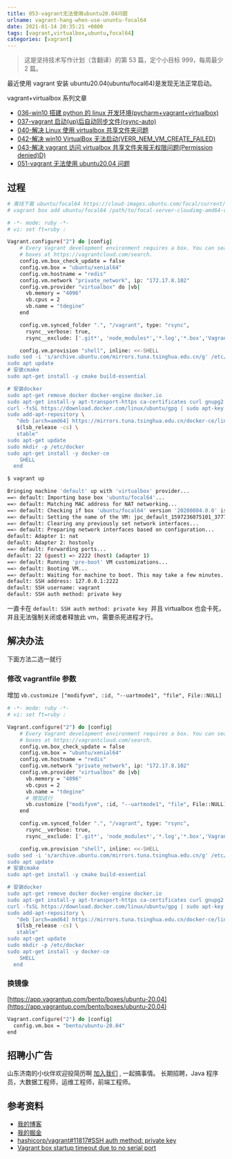 ```yaml
---
title: 053-vagrant无法使用ubuntu20.04问题
urlname: vagrant-hang-when-use-ununtu-focal64
date: 2021-01-14 20:35:21 +0800
tags: [vagrant,virtualbox,ubuntu,focal64]
categories: [vagrant]
---
```


> 这是坚持技术写作计划（含翻译）的第 53 篇，定个小目标 999，每周最少 2 篇。

最近使用 vagrant 安装 ubuntu20.04(ubuntu/focal64)是发现无法正常启动。

vagrant+virtualbox 系列文章

- [036-win10 搭建 python 的 linux 开发环境(pycharm+vagrant+virtualbox)](https://juejin.im/post/5d3a55ece51d454f71439dd2)
- [037-vagrant 启动(up)后自动同步文件(rsync-auto)](https://juejin.im/post/5d562b5e5188252d43756db8)
- [040-解决 Linux 使用 virtualbox 共享文件夹问题](https://juejin.im/post/5d5695056fb9a06afd6600f0)
- [042-解决 win10 VirtualBox 无法启动(VERR_NEM_VM_CREATE_FAILED)](https://juejin.im/post/5d63869a51882559c41612c6)
- [043-解决 vagrant 访问 virtualbox 共享文件夹报无权限问题(Permission denied)](https://juejin.im/post/5d6493d6e51d456206115a2c)[D)](https://juejin.im/post/5d63869a51882559c41612c6)
- [051-vagrant 无法使用 ubuntu20.04 问题](https://anjia0532.github.io/2021/01/14/vagrant-hang-when-use-ununtu-focal64/)

<!-- more -->

## 过程

```bash
# 离线下载 ubuntu/focal64 https://cloud-images.ubuntu.com/focal/current/focal-server-cloudimg-amd64-vagrant.box
# vagrant box add ubuntu/focal64 /path/to/focal-server-cloudimg-amd64-vagrant.box
```

```bash
# -*- mode: ruby -*-
# vi: set ft=ruby :

Vagrant.configure("2") do |config|
    # Every Vagrant development environment requires a box. You can search for
    # boxes at https://vagrantcloud.com/search.
    config.vm.box_check_update = false
    config.vm.box = "ubuntu/xenial64"
    config.vm.hostname = "redis"
    config.vm.network "private_network", ip: "172.17.8.102"
    config.vm.provider "virtualbox" do |vb|
      vb.memory = "4096"
      vb.cpus = 2
      vb.name = "tdegine"
    end

    config.vm.synced_folder ".", "/vagrant", type: "rsync",
      rsync__verbose: true,
      rsync__exclude: ['.git*', 'node_modules*','*.log','*.box','Vagrantfile']

    config.vm.provision "shell", inline: <<-SHELL
sudo sed -i 's/archive.ubuntu.com/mirrors.tuna.tsinghua.edu.cn/g' /etc/apt/sources.list
sudo apt update
# 安装cmake
sudo apt-get install -y cmake build-essential

# 安装docker
sudo apt-get remove docker docker-engine docker.io
sudo apt-get install-y apt-transport-https ca-certificates curl gnupg2 software-properties-common
curl -fsSL https://download.docker.com/linux/ubuntu/gpg | sudo apt-key add -
sudo add-apt-repository \
   "deb [arch=amd64] https://mirrors.tuna.tsinghua.edu.cn/docker-ce/linux/ubuntu \
   $(lsb_release -cs) \
   stable"
sudo apt-get update
sudo mkdir -p /etc/docker
sudo apt-get install -y docker-ce
    SHELL
  end


```

```bash
$ vagrant up

Bringing machine 'default' up with 'virtualbox' provider...
==> default: Importing base box 'ubuntu/focal64'...
==> default: Matching MAC address for NAT networking...
==> default: Checking if box 'ubuntu/focal64' version '20200804.0.0' is up to date...
==> default: Setting the name of the VM: jpc_default_1597236075101_37777
==> default: Clearing any previously set network interfaces...
==> default: Preparing network interfaces based on configuration...
default: Adapter 1: nat
default: Adapter 2: hostonly
==> default: Forwarding ports...
default: 22 (guest) => 2222 (host) (adapter 1)
==> default: Running 'pre-boot' VM customizations...
==> default: Booting VM...
==> default: Waiting for machine to boot. This may take a few minutes...
default: SSH address: 127.0.0.1:2222
default: SSH username: vagrant
default: SSH auth method: private key
```

一直卡在 `default: SSH auth method: private key`  并且 virtualbox 也会卡死，并且无法强制关闭或者释放此 vm，需要杀死进程才行。

## 解决办法

下面方法二选一就行

### 修改 vagrantfile 参数

增加 `vb.customize ["modifyvm", :id, "--uartmode1", "file", File::NULL]`

```bash
# -*- mode: ruby -*-
# vi: set ft=ruby :

Vagrant.configure("2") do |config|
    # Every Vagrant development environment requires a box. You can search for
    # boxes at https://vagrantcloud.com/search.
    config.vm.box_check_update = false
    config.vm.box = "ubuntu/xenial64"
    config.vm.hostname = "redis"
    config.vm.network "private_network", ip: "172.17.8.102"
    config.vm.provider "virtualbox" do |vb|
      vb.memory = "4096"
      vb.cpus = 2
      vb.name = "tdegine"
      # 增加这行
      vb.customize ["modifyvm", :id, "--uartmode1", "file", File::NULL]
    end

    config.vm.synced_folder ".", "/vagrant", type: "rsync",
      rsync__verbose: true,
      rsync__exclude: ['.git*', 'node_modules*','*.log','*.box','Vagrantfile']

    config.vm.provision "shell", inline: <<-SHELL
sudo sed -i 's/archive.ubuntu.com/mirrors.tuna.tsinghua.edu.cn/g' /etc/apt/sources.list
sudo apt update
# 安装cmake
sudo apt-get install -y cmake build-essential

# 安装docker
sudo apt-get remove docker docker-engine docker.io
sudo apt-get install-y apt-transport-https ca-certificates curl gnupg2 software-properties-common
curl -fsSL https://download.docker.com/linux/ubuntu/gpg | sudo apt-key add -
sudo add-apt-repository \
   "deb [arch=amd64] https://mirrors.tuna.tsinghua.edu.cn/docker-ce/linux/ubuntu \
   $(lsb_release -cs) \
   stable"
sudo apt-get update
sudo mkdir -p /etc/docker
sudo apt-get install -y docker-ce
    SHELL
  end


```

### 换镜像

[https://app.vagrantup.com/bento/boxes/ubuntu-20.04](https://app.vagrantup.com/bento/boxes/ubuntu-20.04)

```bash
Vagrant.configure("2") do |config|
  config.vm.box = "bento/ubuntu-20.04"
end
```

## 招聘小广告

山东济南的小伙伴欢迎投简历啊 [加入我们](https://www.zhipin.com/job_detail/20db89ac1adece6d3nZ-2tu1E1Q~.html?ka=search_list_jname_2_blank&lid=ak5J7ypLUb7.search.2) , 一起搞事情。
长期招聘，Java 程序员，大数据工程师，运维工程师，前端工程师。

## 参考资料

- [我的博客](https://anjia0532.github.io/2021/01/14/vagrant-hang-when-use-ununtu-focal64/)
- [我的掘金](https://juejin.cn/post/6917589318823821320)
- [hashicorp/vagrant#11817#SSH auth method: private key](https://github.com/hashicorp/vagrant/issues/11817)
- [Vagrant box startup timeout due to no serial port](https://bugs.launchpad.net/cloud-images/+bug/1829625)
